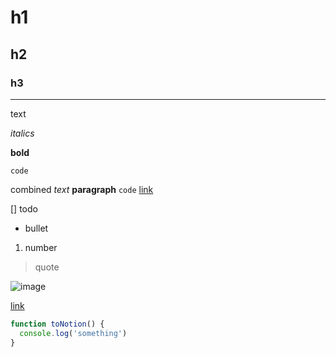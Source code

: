 # h1

## h2

### h3

---

text

_italics_

**bold**

`code`

combined _text_ **paragraph** `code` [link](https://github.com/guzmonne)

[] todo

- bullet

1. number

> quote

![image](https://images.unsplash.com/photo-1515886657613-9f3515b0c78f?ixlib=rb-1.2.1&q=85&fm=jpg&crop=entropy&cs=srgb)

[link](https://github.com/guzmonne)

```javascript
function toNotion() {
  console.log('something')
}
```
